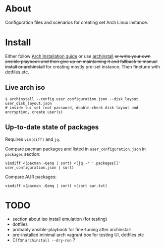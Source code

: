 # About

Configuration files and scenarios for creating set Arch Linux instance.

# Install

Either follow [Arch Installation guide](https://wiki.archlinux.org/title/Installation_guide)
or use [archinstall](https://github.com/archlinux/archinstall)
~~or write your own ansible playbook and then give up on maintaining it and fallback to manual install or archinstall~~
for creating mostly pre-set instance. Then finetune with dotfiles etc.

## Live arch iso

```shell
$ archinstall --config user_configuration.json --disk_layout user_disk_layout.json
# inside tui set root password, double-check disk layout and encryption, create user(s)
```

## Up-to-date state of packages

Requires `vim(diff)` and `jq`.

Compare pacman packages and listed in `user_configuration.json` in `packages` section:

```shell
vimdiff <(pacman -Qenq | sort) <(jq -r '.packages[]' user_configuration.json | sort)
```

Compare AUR packages:

```shell
vimdiff <(pacman -Qemq | sort) <(sort aur.txt)
```

# TODO

- section about iso install emulation (for testing)
- dotfiles
- probably ansible-playbook for fine-tuning after archinstall
- pre-installed minimal arch vagrant box for testing UI, dotfiles etc
- CI for `archinstall --dry-run` ?
